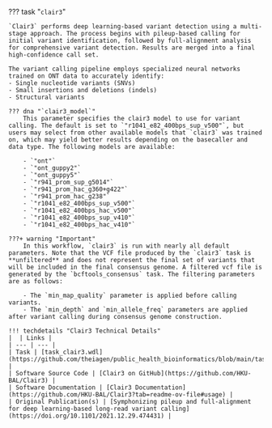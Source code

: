 ??? task "`clair3`"

    `Clair3` performs deep learning-based variant detection using a multi-stage approach. The process begins with pileup-based calling for initial variant identification, followed by full-alignment analysis for comprehensive variant detection. Results are merged into a final high-confidence call set.

<!-- if: theiaviral-->
    The variant calling pipeline employs specialized neural networks trained on ONT data to accurately identify:
    - Single nucleotide variants (SNVs)
    - Small insertions and deletions (indels)
    - Structural variants

    ??? dna "`clair3_model`"
        This parameter specifies the clair3 model to use for variant calling. The default is set to `"r1041_e82_400bps_sup_v500"`, but users may select from other available models that `clair3` was trained on, which may yield better results depending on the basecaller and data type. The following models are available:

        - `"ont"`
        - `"ont_guppy2"`
        - `"ont_guppy5"`
        - `"r941_prom_sup_g5014"`
        - `"r941_prom_hac_g360+g422"`
        - `"r941_prom_hac_g238"`
        - `"r1041_e82_400bps_sup_v500"`
        - `"r1041_e82_400bps_hac_v500"`
        - `"r1041_e82_400bps_sup_v410"`
        - `"r1041_e82_400bps_hac_v410"`

    ???+ warning "Important"
        In this workflow, `clair3` is run with nearly all default parameters. Note that the VCF file produced by the `clair3` task is **unfiltered** and does not represent the final set of variants that will be included in the final consensus genome. A filtered vcf file is generated by the `bcftools_consensus` task. The filtering parameters are as follows:

        - The `min_map_quality` parameter is applied before calling variants.
        - The `min_depth` and `min_allele_freq` parameters are applied after variant calling during consensus genome construction.
<!-- endif -->

    !!! techdetails "Clair3 Technical Details"
    |  | Links |
    | --- | --- |
    | Task | [task_clair3.wdl](https://github.com/theiagen/public_health_bioinformatics/blob/main/tasks/variant_calling/task_clair3.wdl) |
    | Software Source Code | [Clair3 on GitHub](https://github.com/HKU-BAL/Clair3) |
    | Software Documentation | [Clair3 Documentation](https://github.com/HKU-BAL/Clair3?tab=readme-ov-file#usage) |
    | Original Publication(s) | [Symphonizing pileup and full-alignment for deep learning-based long-read variant calling](https://doi.org/10.1101/2021.12.29.474431) |